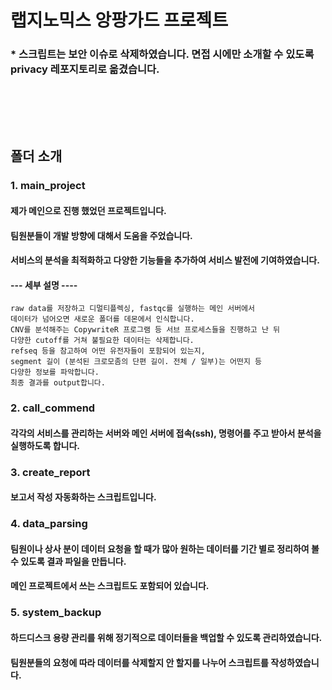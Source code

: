 # 랩지노믹스 앙팡가드 프로젝트

### \* 스크립트는 보안 이슈로 삭제하였습니다. 면접 시에만 소개할 수 있도록 privacy 레포지토리로 옮겼습니다.

### <br/><br/><br/>

## 폴더 소개
### 1. main_project
   #### 제가 메인으로 진행 했었던 프로젝트입니다.
   #### 팀원분들이 개발 방향에 대해서 도움을 주었습니다.
   #### 서비스의 분석을 최적화하고 다양한 기능들을 추가하여 서비스 발전에 기여하였습니다.
   #### --- 세부 설명 ----
    raw data를 저장하고 디멀티플렉싱, fastqc를 실행하는 메인 서버에서 
    데이터가 넘어오면 새로운 폴더를 데몬에서 인식합니다.
    CNV를 분석해주는 CopywriteR 프로그램 등 서브 프로세스들을 진행하고 난 뒤 
    다양한 cutoff를 거쳐 불필요한 데이터는 삭제합니다.
    refseq 등을 참고하여 어떤 유전자들이 포함되어 있는지, 
    segment 길이 (분석된 크로모좀의 단편 길이. 전체 / 일부)는 어떤지 등 
    다양한 정보를 파악합니다.
    최종 결과를 output합니다. 
   
### 2. call_commend
   #### 각각의 서비스를 관리하는 서버와 메인 서버에 접속(ssh), 명령어를 주고 받아서 분석을 실행하도록 합니다.
   
### 3. create_report
   #### 보고서 작성 자동화하는 스크립트입니다.

### 4. data_parsing
   #### 팀원이나 상사 분이 데이터 요청을 할 때가 많아 원하는 데이터를 기간 별로 정리하여 볼 수 있도록 결과 파일을 만듭니다.
   #### 메인 프로젝트에서 쓰는 스크립트도 포함되어 있습니다.

### 5. system_backup
   #### 하드디스크 용량 관리를 위해 정기적으로 데이터들을 백업할 수 있도록 관리하였습니다.
   #### 팀원분들의 요청에 따라 데이터를 삭제할지 안 할지를 나누어 스크립트를 작성하였습니다.
